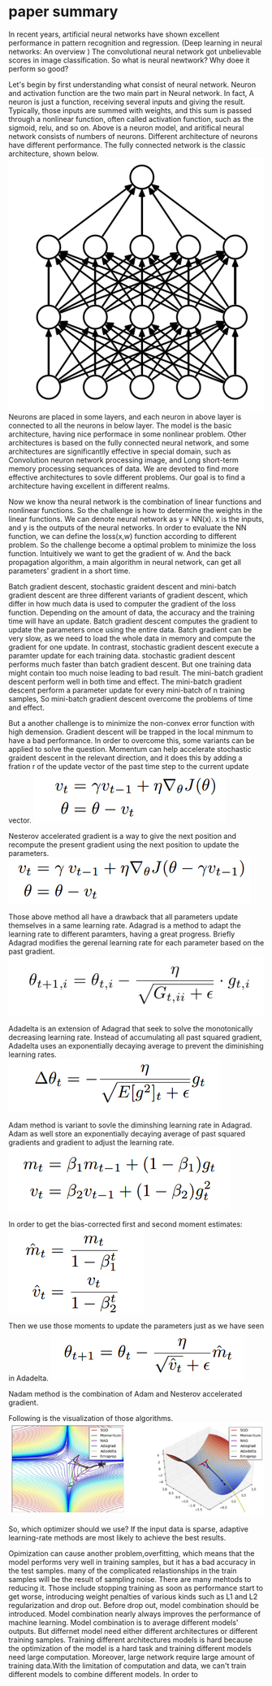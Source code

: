# paper summary 
In recent years, artificial neural networks have shown excellent performance in pattern recognition and regression. (Deep learning in neural networks: An overview
) The convolutional neural network got unbelievable scores in image classification. So what is neural newtwork? Why doee it perform so good?

Let's begin by first understanding what consist of neural network. Neuron and activation function are the two main part in Neural network. In fact, A neuron is just a function, receiving several inputs and giving the result. Typically, those inputs are summed with weights, and this sum is passed through a nonlinear function, often called activation function, such as the sigmoid, relu, and so on. Above is a neuron model, and aritifical neural network consists of numbers of neurons. Different architecture of neurons have different performance. The fully connected network is the classic architecture, shown below.
![](./pic/fcn.png)
Neurons are placed in some layers, and each neuron in above layer is connected to all the neurons in below layer. The model is the basic architecture, having nice performace in some nonlinear problem. Other architectures is based on the fully connected neural network, and some architectures are significantlly effective in special domain, such as Convolution neuron network processing image, and Long short-term memory processing sequances of data. We are devoted to find more effective architectures to sovle different problems. Our goal is to find a architecture having excellent in different realms.

Now we know tha neural network is the combination of linear functions and nonlinear functions. So the challenge is how to determine the weights in the linear functions. We can denote neural network as y = NN(x). x is the inputs, and y is the outputs of the neural networks. In order to evaluate the NN function, we can define the loss(x,w) function according to different problem. So the challenge become a optimal problem to minimize the loss function. Intuitively we want to get the gradient of w. And the back propagation algorithm, a main algorithm in neural network, can get all parameters' gradient in a short time. 

Batch gradient descent, stochastic graident descent and mini-batch gradient descent are three different variants of gradient descent, which differ in how much data is used to computer the gradient of the loss function. Depending on the amount of data, the accuracy and the training time will have an update. Batch gradient descent computes the gradient to update the parameters once using the entire data. Batch gradient can be very slow, as we need to load the whole data in memory and compute the gradient for one update. In contrast, stochastic gradient descent execute a paramter update for each training data. stochastic gradient descent performs much faster than batch gradient descent. But one training data might contain too much noise leading to bad result. The mini-batch gradient descent perform well in both time and effect. The mini-batch gradient descent perform a parameter update for every mini-batch of n training samples, So mini-batch gradient descent overcome the problems of time and effect.

But a another challenge is to minimize the non-convex error function with high demension. Gradient descent will be trapped in the local minmum to have a bad performance. In order to  overcome this, some variants can be applied to solve the question. Momentum can help accelerate stochastic graident descent in the relevant direction, and it does this by adding a fration r of the update vector of the past time step to the current update vector.
![](./pic/momentum.png)

Nesterov accelerated gradient is a way to give the next position and recompute the present gradient using the next position to update the parameters.
![](./pic/nag.png)

Those above method all have a drawback that all parameters update themselves in a same learning rate. Adagrad is a method to adapt the learning rate to different paramters, having a great progress. Briefly Adagrad modifies the gerenal learning rate for each parameter based on the past gradient.
![](./pic/adagrad.png)

Adadelta is an extension of Adagrad that seek to solve the monotonically decreasing learning rate. Instead of accumulating all past squared gradient, Adadelta uses an exponentially decaying average to prevent the diminishing learning rates.
![](./pic/adadelta.png)

Adam method is variant to sovle the diminshing learning rate in Adagrad. Adam as well store an exponentially decaying average of past squared gradients and gradient to adjust the learning rate. 
![](./pic/adam1.png)

In order to get the bias-corrected first and second moment estimates:
![](./pic/adam2.png)

Then we use those moments to update the parameters just as we have seen in Adadelta.
![](./pic/adam3.png)

Nadam method is the combination of Adam and Nesterov accelerated gradient.

Following is the visualization of those algorithms.
![](./pic/visualization.png)

So, which optimizer should we use? If the input data is sparse, adaptive learning-rate methods are most likely to achieve the best results.

Opimization can cause another problem,overfitting, which means that the model performs very well in training samples, but it has a bad accuracy in the test samples. many of the complicated relastionships in the train samples will be the result of sampling noise. There are many mehtods to reducing it. Those include stopping training as soon as performance start to get worse, introducing weight penalties of various kinds such as L1 and L2 regularization and drop out. Before drop out, model combination should be introduced. Model combination nearly always improves the performance of machine learning. Model combination is to average different models' outputs. But differnet model need either different architectures or different training samples. Training different architectures models is hard because the optimization of the model is a hard task and training different models need large computation. Moreover, large network require large amount of training data.With the limitation of computation and data, we can't train different models to combine different models. In order to 